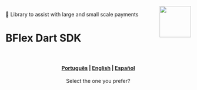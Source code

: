 <img align="right" src="https://imgur.com/EtCvGVc.png" height="85">

🎯 Library to assist with large and small scale payments

# BFlex Dart SDK


<br>
<div align="center">
  <h4>
    <a href="./EXAMPLES-PT.md">Português</a> | 
    <a href="./EXAMPLES-EN.md">English</a> | 
    <a href="./EXAMPLES-ES.md">Español</a>
  </h4>
  Select the one you prefer?
</div>